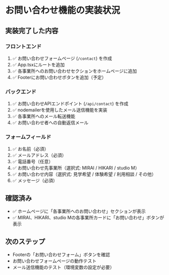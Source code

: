 # お問い合わせ機能の実装状況

## 実装完了した内容

### フロントエンド
1. ✅ お問い合わせフォームページ (`/contact`) を作成
2. ✅ App.tsxにルートを追加
3. ✅ 各事業所へのお問い合わせセクションをホームページに追加
4. ✅ Footerにお問い合わせボタンを追加（予定）

### バックエンド
1. ✅ お問い合わせAPIエンドポイント (`/api/contact`) を作成
2. ✅ nodemailerを使用したメール送信機能を実装
3. ✅ 各事業所へのメール転送機能
4. ✅ お問い合わせ者への自動返信メール

### フォームフィールド
1. ✅ お名前（必須）
2. ✅ メールアドレス（必須）
3. ✅ 電話番号（任意）
4. ✅ お問い合わせ先事業所（選択式: MIRAI / HIKARI / studio M）
5. ✅ お問い合わせ内容（選択式: 見学希望 / 体験希望 / 利用相談 / その他）
6. ✅ メッセージ（必須）

## 確認済み
- ✅ ホームページに「各事業所へのお問い合わせ」セクションが表示
- ✅ MIRAI、HIKARI、studio Mの各事業所カードに「お問い合わせ」ボタンが表示

## 次のステップ
- Footerの「お問い合わせフォーム」ボタンを確認
- お問い合わせフォームページの動作テスト
- メール送信機能のテスト（環境変数の設定が必要）

